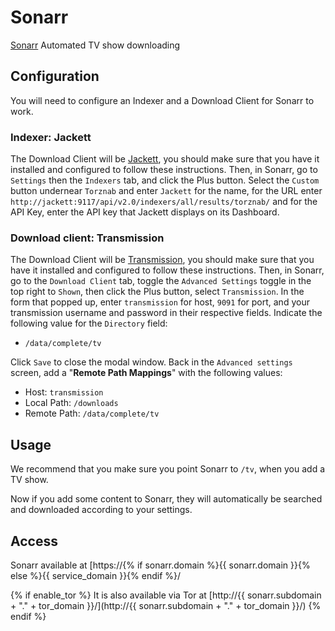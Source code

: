 # Sonarr

[Sonarr](https://sonarr.tv/) Automated TV show downloading

## Configuration

You will need to configure an Indexer and a Download Client for Sonarr to work.

### Indexer: Jackett

The Download Client will be [Jackett](jackett.md), you should make sure that you have it installed and configured to follow these instructions.
Then, in Sonarr, go to `Settings` then the `Indexers` tab, and click the Plus button.
Select the `Custom` button undernear `Torznab` and enter `Jackett` for the name, for the URL enter `http://jackett:9117/api/v2.0/indexers/all/results/torznab/` and for the API Key, enter the API key that Jackett displays on its Dashboard.

### Download client: Transmission

The Download Client will be [Transmission](transmission.md), you should make sure that you have it installed and configured to follow these instructions.
Then, in Sonarr, go to the `Download Client` tab, toggle the `Advanced Settings` toggle in the top right to `Shown`, then click the Plus button, select `Transmission`.
In the form that popped up, enter `transmission` for host, `9091` for port, and your transmission username and password in their respective fields. Indicate the following value for the `Directory` field:

* `/data/complete/tv`

Click `Save` to close the modal window. Back in the `Advanced settings` screen, add a "**Remote Path Mappings**" with the following values:
* Host: `transmission`
* Local Path:  `/downloads`
* Remote Path: `/data/complete/tv`

## Usage

We recommend that you make sure you point Sonarr to `/tv`, when you add a TV show.

Now if you add some content to Sonarr, they will automatically be searched and downloaded according to your settings.

## Access

Sonarr available at [https://{% if sonarr.domain %}{{ sonarr.domain }}{% else %}{{ service_domain }}{% endif %}/

{% if enable_tor %}
It is also available via Tor at [http://{{ sonarr.subdomain + "." + tor_domain }}/](http://{{ sonarr.subdomain + "." + tor_domain }}/)
{% endif %}
